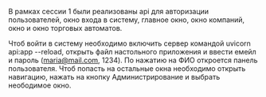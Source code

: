 В рамках сессии 1 были реализованы api для авторизации пользователей, окно входа в систему, главное окно, окно компаний, окно и окно торговых автоматов.

Чтоб войти в систему необходимо включить сервер командой uvicorn api:app --reload, открыть файл настольного приложения и ввести емейл и пароль (maria@mail.com, 1234). По нажатию на ФИО откроется панель пользователя. Чтоб попасть на остальные окна необходимо открыть навигацию, нажать на кнопку Администрирование и выбрать неободимое окно.